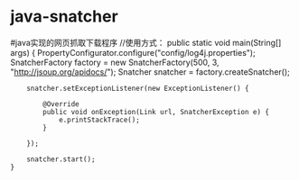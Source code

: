 # java-snatcher
#java实现的网页抓取下载程序
	//使用方式：
	public static void main(String[] args) {
		PropertyConfigurator.configure("config/log4j.properties");
		SnatcherFactory factory = new SnatcherFactory(500, 3,
				"http://jsoup.org/apidocs/");
		Snatcher snatcher = factory.createSnatcher();
	
		snatcher.setExceptionListener(new ExceptionListener() {

			@Override
			public void onException(Link url, SnatcherException e) {
				e.printStackTrace();
			}

		});
		
		snatcher.start();
	}
